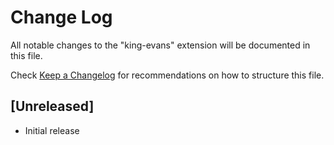 # Change Log

All notable changes to the "king-evans" extension will be documented in this file.

Check [Keep a Changelog](http://keepachangelog.com/) for recommendations on how to structure this file.

## [Unreleased]

- Initial release
